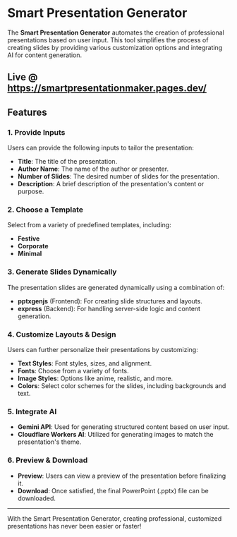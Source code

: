 # Smart Presentation Generator

The **Smart Presentation Generator** automates the creation of professional presentations based on user input. This tool simplifies the process of creating slides by providing various customization options and integrating AI for content generation.

## Live @ https://smartpresentationmaker.pages.dev/

## Features

### 1. **Provide Inputs**
Users can provide the following inputs to tailor the presentation:
- **Title**: The title of the presentation.
- **Author Name**: The name of the author or presenter.
- **Number of Slides**: The desired number of slides for the presentation.
- **Description**: A brief description of the presentation's content or purpose.

### 2. **Choose a Template**
Select from a variety of predefined templates, including:
- **Festive**
- **Corporate**
- **Minimal**

### 3. **Generate Slides Dynamically**
The presentation slides are generated dynamically using a combination of:
- **pptxgenjs** (Frontend): For creating slide structures and layouts.
- **express** (Backend): For handling server-side logic and content generation.

### 4. **Customize Layouts & Design**
Users can further personalize their presentations by customizing:
- **Text Styles**: Font styles, sizes, and alignment.
- **Fonts**: Choose from a variety of fonts.
- **Image Styles**: Options like anime, realistic, and more.
- **Colors**: Select color schemes for the slides, including backgrounds and text.

### 5. **Integrate AI**
- **Gemini API**: Used for generating structured content based on user input.
- **Cloudflare Workers AI**: Utilized for generating images to match the presentation's theme.

### 6. **Preview & Download**
- **Preview**: Users can view a preview of the presentation before finalizing it.
- **Download**: Once satisfied, the final PowerPoint (.pptx) file can be downloaded.

---

With the Smart Presentation Generator, creating professional, customized presentations has never been easier or faster!
